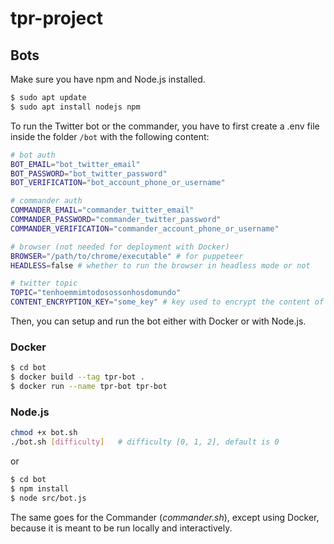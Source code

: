 # tpr-project

## Bots

Make sure you have npm and Node.js installed.
```bash
$ sudo apt update
$ sudo apt install nodejs npm
```

To run the Twitter bot or the commander, you have to first create a .env file inside the folder `/bot` with the following content:

```bash
# bot auth
BOT_EMAIL="bot_twitter_email"
BOT_PASSWORD="bot_twitter_password"
BOT_VERIFICATION="bot_account_phone_or_username"

# commander auth
COMMANDER_EMAIL="commander_twitter_email"
COMMANDER_PASSWORD="commander_twitter_password"
COMMANDER_VERIFICATION="commander_account_phone_or_username"

# browser (not needed for deployment with Docker)
BROWSER="/path/to/chrome/executable" # for puppeteer
HEADLESS=false # whether to run the browser in headless mode or not

# twitter topic
TOPIC="tenhoemmimtodosossonhosdomundo"
CONTENT_ENCRYPTION_KEY="some_key" # key used to encrypt the content of the messages
```

Then, you can setup and run the bot either with Docker or with Node.js.

### Docker

```bash
$ cd bot
$ docker build --tag tpr-bot .
$ docker run --name tpr-bot tpr-bot
```

### Node.js

```bash
chmod +x bot.sh
./bot.sh [difficulty]	# difficulty [0, 1, 2], default is 0
```

or

```bash
$ cd bot
$ npm install
$ node src/bot.js
```

The same goes for the Commander (*commander.sh*), except using Docker, because it is meant to be run locally and interactively.